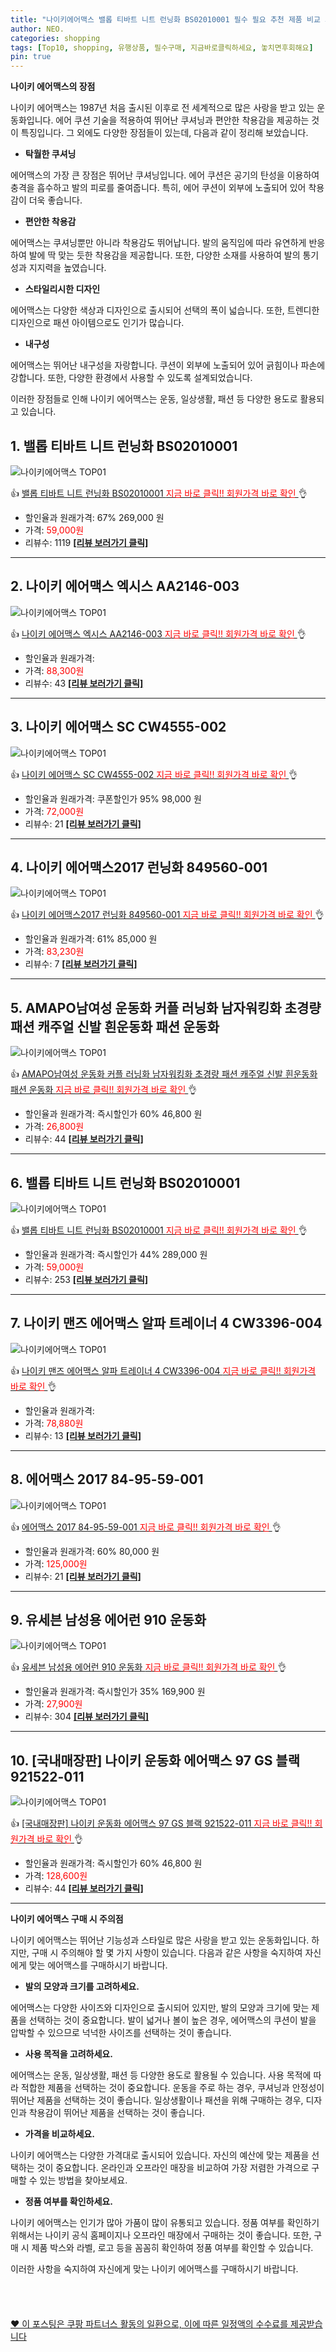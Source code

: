 ```yaml
---
title: "나이키에어맥스 밸롭 티바트 니트 런닝화 BS02010001 필수 필요 추천 제품 비교 최저 가격 비교 장점 구매 후기 구매평"
author: NEO.
categories: shopping
tags: [Top10, shopping, 유행상품, 필수구매, 지금바로클릭하세요, 놓치면후회해요]
pin: true
---
```

**나이키 에어맥스의 장점**

나이키 에어맥스는 1987년 처음 출시된 이후로 전 세계적으로 많은 사랑을 받고 있는 운동화입니다. 에어 쿠션 기술을 적용하여 뛰어난 쿠셔닝과 편안한 착용감을 제공하는 것이 특징입니다. 그 외에도 다양한 장점들이 있는데, 다음과 같이 정리해 보았습니다.

* **탁월한 쿠셔닝**

에어맥스의 가장 큰 장점은 뛰어난 쿠셔닝입니다. 에어 쿠션은 공기의 탄성을 이용하여 충격을 흡수하고 발의 피로를 줄여줍니다. 특히, 에어 쿠션이 외부에 노출되어 있어 착용감이 더욱 좋습니다.

* **편안한 착용감**

에어맥스는 쿠셔닝뿐만 아니라 착용감도 뛰어납니다. 발의 움직임에 따라 유연하게 반응하여 발에 딱 맞는 듯한 착용감을 제공합니다. 또한, 다양한 소재를 사용하여 발의 통기성과 지지력을 높였습니다.

* **스타일리시한 디자인**

에어맥스는 다양한 색상과 디자인으로 출시되어 선택의 폭이 넓습니다. 또한, 트렌디한 디자인으로 패션 아이템으로도 인기가 많습니다.

* **내구성**

에어맥스는 뛰어난 내구성을 자랑합니다. 쿠션이 외부에 노출되어 있어 긁힘이나 파손에 강합니다. 또한, 다양한 환경에서 사용할 수 있도록 설계되었습니다.

이러한 장점들로 인해 나이키 에어맥스는 운동, 일상생활, 패션 등 다양한 용도로 활용되고 있습니다.

   

## 1. 밸롭 티바트 니트 런닝화 BS02010001

![나이키에어맥스 TOP01](https://thumbnail8.coupangcdn.com/thumbnails/remote/490x490ex/image/retail/images/8332067606012946-5e6e786f-ede5-4d92-bbec-d222759f0b3d.jpg)


👍 [밸롭 티바트 니트 런닝화 BS02010001 <font color=red> 지금 바로 클릭!! 회원가격 바로 확인 </font> ](https://link.coupang.com/re/AFFSDP?lptag=AF3617701&subid=GithubCoopas&pageKey=1987199303&traceid=V0-153&itemId=3381211083&vendorItemId=71367870452) 👌 


- 할인율과 원래가격: 67%  269,000   원
- 가격: <span style='color:red'>59,000원</span>
- 리뷰수: 1119  [**[리뷰 보러가기 클릭]**](https://link.coupang.com/re/AFFSDP?lptag=AF3617701&subid=GithubCoopas&pageKey=1987199303&traceid=V0-153&itemId=3381211083&vendorItemId=71367870452)

---


   

## 2. 나이키 에어맥스 엑시스 AA2146-003

![나이키에어맥스 TOP01](https://thumbnail8.coupangcdn.com/thumbnails/remote/490x490ex/image/vendor_inventory/7c60/196ecbfe32679304153ac8385f0294c80ac914081e85ce2f91c32155309d.jpg)


👍 [나이키 에어맥스 엑시스 AA2146-003 <font color=red> 지금 바로 클릭!! 회원가격 바로 확인 </font> ](https://link.coupang.com/re/AFFSDP?lptag=AF3617701&subid=GithubCoopas&pageKey=6610283589&traceid=V0-153&itemId=14986474216&vendorItemId=87756240301) 👌 


- 할인율과 원래가격: 
- 가격: <span style='color:red'>88,300원</span>
- 리뷰수: 43  [**[리뷰 보러가기 클릭]**](https://link.coupang.com/re/AFFSDP?lptag=AF3617701&subid=GithubCoopas&pageKey=6610283589&traceid=V0-153&itemId=14986474216&vendorItemId=87756240301)

---


   

## 3. 나이키 에어맥스 SC CW4555-002

![나이키에어맥스 TOP01](https://thumbnail9.coupangcdn.com/thumbnails/remote/490x490ex/image/vendor_inventory/0a33/55d970db3f69532d47308f0617ab60af3af602f39709046309018d13c647.jpg)


👍 [나이키 에어맥스 SC CW4555-002 <font color=red> 지금 바로 클릭!! 회원가격 바로 확인 </font> ](https://link.coupang.com/re/AFFSDP?lptag=AF3617701&subid=GithubCoopas&pageKey=7232232336&traceid=V0-153&itemId=10832853685&vendorItemId=85498552224) 👌 


- 할인율과 원래가격: 쿠폰할인가 95%  98,000   원
- 가격: <span style='color:red'>72,000원</span>
- 리뷰수: 21  [**[리뷰 보러가기 클릭]**](https://link.coupang.com/re/AFFSDP?lptag=AF3617701&subid=GithubCoopas&pageKey=7232232336&traceid=V0-153&itemId=10832853685&vendorItemId=85498552224)

---


   

## 4. 나이키 에어맥스2017 런닝화 849560-001

![나이키에어맥스 TOP01](https://thumbnail9.coupangcdn.com/thumbnails/remote/490x490ex/image/vendor_inventory/c5bd/38863e4df7f50e10ebe0a0610515d252efe727ffa8fd02f3a693ee36617a.jpg)


👍 [나이키 에어맥스2017 런닝화 849560-001 <font color=red> 지금 바로 클릭!! 회원가격 바로 확인 </font> ](https://link.coupang.com/re/AFFSDP?lptag=AF3617701&subid=GithubCoopas&pageKey=7419669961&traceid=V0-153&itemId=19244142322&vendorItemId=87750580925) 👌 


- 할인율과 원래가격: 61%  85,000   원
- 가격: <span style='color:red'>83,230원</span>
- 리뷰수: 7  [**[리뷰 보러가기 클릭]**](https://link.coupang.com/re/AFFSDP?lptag=AF3617701&subid=GithubCoopas&pageKey=7419669961&traceid=V0-153&itemId=19244142322&vendorItemId=87750580925)

---


   

## 5. AMAPO남여성 운동화 커플 러닝화 남자워킹화 초경량 패션 캐주얼 신발 흰운동화 패션 운동화

![나이키에어맥스 TOP01](https://thumbnail8.coupangcdn.com/thumbnails/remote/490x490ex/image/vendor_inventory/9cb1/54b6d21d7730e3bbba1bbacbb3344a05dfd3c3fb4684c2e6ec855e4721d5.jpg)


👍 [AMAPO남여성 운동화 커플 러닝화 남자워킹화 초경량 패션 캐주얼 신발 흰운동화 패션 운동화 <font color=red> 지금 바로 클릭!! 회원가격 바로 확인 </font> ](https://link.coupang.com/re/AFFSDP?lptag=AF3617701&subid=GithubCoopas&pageKey=7032618253&traceid=V0-153&itemId=17360988246&vendorItemId=84530946298) 👌 


- 할인율과 원래가격: 즉시할인가 60%  46,800   원
- 가격: <span style='color:red'>26,800원</span>
- 리뷰수: 44  [**[리뷰 보러가기 클릭]**](https://link.coupang.com/re/AFFSDP?lptag=AF3617701&subid=GithubCoopas&pageKey=7032618253&traceid=V0-153&itemId=17360988246&vendorItemId=84530946298)

---


   

## 6. 밸롭 티바트 니트 런닝화 BS02010001

![나이키에어맥스 TOP01](https://thumbnail9.coupangcdn.com/thumbnails/remote/490x490ex/image/retail/images/4358362385996404-d66841e1-5732-4e36-b619-ca0ab1911090.jpg)


👍 [밸롭 티바트 니트 런닝화 BS02010001 <font color=red> 지금 바로 클릭!! 회원가격 바로 확인 </font> ](https://link.coupang.com/re/AFFSDP?lptag=AF3617701&subid=GithubCoopas&pageKey=1987199303&traceid=V0-153&itemId=5083111665&vendorItemId=72392753200) 👌 


- 할인율과 원래가격: 즉시할인가 44%  289,000   원
- 가격: <span style='color:red'>59,000원</span>
- 리뷰수: 253  [**[리뷰 보러가기 클릭]**](https://link.coupang.com/re/AFFSDP?lptag=AF3617701&subid=GithubCoopas&pageKey=1987199303&traceid=V0-153&itemId=5083111665&vendorItemId=72392753200)

---


   

## 7. 나이키 맨즈 에어맥스 알파 트레이너 4 CW3396-004

![나이키에어맥스 TOP01](https://thumbnail7.coupangcdn.com/thumbnails/remote/490x490ex/image/vendor_inventory/510a/04b5c6d51f5e3471d633ceadead9cfbcb3f8ad59a6f8d3931f59cc53dae6.jpg)


👍 [나이키 맨즈 에어맥스 알파 트레이너 4 CW3396-004 <font color=red> 지금 바로 클릭!! 회원가격 바로 확인 </font> ](https://link.coupang.com/re/AFFSDP?lptag=AF3617701&subid=GithubCoopas&pageKey=5925496246&traceid=V0-153&itemId=10514017634&vendorItemId=86826071652) 👌 


- 할인율과 원래가격: 
- 가격: <span style='color:red'>78,880원</span>
- 리뷰수: 13  [**[리뷰 보러가기 클릭]**](https://link.coupang.com/re/AFFSDP?lptag=AF3617701&subid=GithubCoopas&pageKey=5925496246&traceid=V0-153&itemId=10514017634&vendorItemId=86826071652)

---


   

## 8. 에어맥스 2017 84-95-59-001

![나이키에어맥스 TOP01](https://thumbnail6.coupangcdn.com/thumbnails/remote/490x490ex/image/vendor_inventory/3919/2732d6ee8b0084000a83d09b8e8fc0cd3a864a607fd13c59bd0eb3ecb8f0.jpg)


👍 [에어맥스 2017 84-95-59-001 <font color=red> 지금 바로 클릭!! 회원가격 바로 확인 </font> ](https://link.coupang.com/re/AFFSDP?lptag=AF3617701&subid=GithubCoopas&pageKey=6260309403&traceid=V0-153&itemId=12743147158&vendorItemId=87698772396) 👌 


- 할인율과 원래가격: 60%  80,000   원
- 가격: <span style='color:red'>125,000원</span>
- 리뷰수: 21  [**[리뷰 보러가기 클릭]**](https://link.coupang.com/re/AFFSDP?lptag=AF3617701&subid=GithubCoopas&pageKey=6260309403&traceid=V0-153&itemId=12743147158&vendorItemId=87698772396)

---


   

## 9. 유세븐 남성용 에어런 910 운동화

![나이키에어맥스 TOP01](https://thumbnail9.coupangcdn.com/thumbnails/remote/490x490ex/image/retail/images/3919286887197729-eca2311e-2061-4c82-be64-19d373074136.png)


👍 [유세븐 남성용 에어런 910 운동화 <font color=red> 지금 바로 클릭!! 회원가격 바로 확인 </font> ](https://link.coupang.com/re/AFFSDP?lptag=AF3617701&subid=GithubCoopas&pageKey=6121868473&traceid=V0-153&itemId=14464558032&vendorItemId=81707946132) 👌 


- 할인율과 원래가격: 즉시할인가 35%  169,900   원
- 가격: <span style='color:red'>27,900원</span>
- 리뷰수: 304  [**[리뷰 보러가기 클릭]**](https://link.coupang.com/re/AFFSDP?lptag=AF3617701&subid=GithubCoopas&pageKey=6121868473&traceid=V0-153&itemId=14464558032&vendorItemId=81707946132)

---


   

## 10. [국내매장판] 나이키 운동화 에어맥스 97 GS 블랙 921522-011

![나이키에어맥스 TOP01](https://thumbnail10.coupangcdn.com/thumbnails/remote/490x490ex/image/vendor_inventory/d57c/812d1288dd19e90f4e016f585e0a48ef456851eade9efc34d05eb6aa0643.jpg)


👍 [[국내매장판] 나이키 운동화 에어맥스 97 GS 블랙 921522-011 <font color=red> 지금 바로 클릭!! 회원가격 바로 확인 </font> ](https://link.coupang.com/re/AFFSDP?lptag=AF3617701&subid=GithubCoopas&pageKey=6920399088&traceid=V0-153&itemId=16709363000&vendorItemId=87731833747) 👌 


- 할인율과 원래가격: 즉시할인가 60%  46,800   원
- 가격: <span style='color:red'>128,600원</span>
- 리뷰수: 44  [**[리뷰 보러가기 클릭]**](https://link.coupang.com/re/AFFSDP?lptag=AF3617701&subid=GithubCoopas&pageKey=6920399088&traceid=V0-153&itemId=16709363000&vendorItemId=87731833747)

---
**나이키 에어맥스 구매 시 주의점**

나이키 에어맥스는 뛰어난 기능성과 스타일로 많은 사랑을 받고 있는 운동화입니다. 하지만, 구매 시 주의해야 할 몇 가지 사항이 있습니다. 다음과 같은 사항을 숙지하여 자신에게 맞는 에어맥스를 구매하시기 바랍니다.

* **발의 모양과 크기를 고려하세요.**

에어맥스는 다양한 사이즈와 디자인으로 출시되어 있지만, 발의 모양과 크기에 맞는 제품을 선택하는 것이 중요합니다. 발이 넓거나 볼이 높은 경우, 에어맥스의 쿠션이 발을 압박할 수 있으므로 넉넉한 사이즈를 선택하는 것이 좋습니다.

* **사용 목적을 고려하세요.**

에어맥스는 운동, 일상생활, 패션 등 다양한 용도로 활용될 수 있습니다. 사용 목적에 따라 적합한 제품을 선택하는 것이 중요합니다. 운동을 주로 하는 경우, 쿠셔닝과 안정성이 뛰어난 제품을 선택하는 것이 좋습니다. 일상생활이나 패션을 위해 구매하는 경우, 디자인과 착용감이 뛰어난 제품을 선택하는 것이 좋습니다.

* **가격을 비교하세요.**

나이키 에어맥스는 다양한 가격대로 출시되어 있습니다. 자신의 예산에 맞는 제품을 선택하는 것이 중요합니다. 온라인과 오프라인 매장을 비교하여 가장 저렴한 가격으로 구매할 수 있는 방법을 찾아보세요.

* **정품 여부를 확인하세요.**

나이키 에어맥스는 인기가 많아 가품이 많이 유통되고 있습니다. 정품 여부를 확인하기 위해서는 나이키 공식 홈페이지나 오프라인 매장에서 구매하는 것이 좋습니다. 또한, 구매 시 제품 박스와 라벨, 로고 등을 꼼꼼히 확인하여 정품 여부를 확인할 수 있습니다.

이러한 사항을 숙지하여 자신에게 맞는 나이키 에어맥스를 구매하시기 바랍니다.<br><br><br><br><br> [ ❤  이 포스팅은 쿠팡 파트너스 활동의 일환으로, 이에 따른 일정액의 수수료를 제공받습니다](https://link.coupang.com/a/bcEFyh)